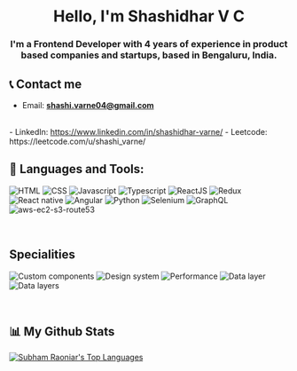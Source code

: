 
<h1 align="center">Hello, I'm Shashidhar V C</h1>
<h3 align="center">I'm a Frontend Developer with 4 years of experience in product based companies and startups, based in Bengaluru, India.</h3>


## 📞 Contact me

- Email: **shashi.varne04@gmail.com**
<br>
- LinkedIn: <a href = "https://www.linkedin.com/in/shashidhar-varne/">https://www.linkedin.com/in/shashidhar-varne/</a>
- Leetcode: https://leetcode.com/u/shashi_varne/


<br/>

## 🚀 Languages and Tools:
<p>
	<span>
    <img src="https://img.shields.io/badge/-HTML -black?&color=white&style=for-the-badge" alt="HTML">
    <img src="https://img.shields.io/badge/-CSS -black?&color=white&style=for-the-badge" alt="CSS">
    <img src="https://img.shields.io/badge/-Javascript -black?&color=white&style=for-the-badge" alt="Javascript">
    <img src="https://img.shields.io/badge/-Typescript -black?&color=white&style=for-the-badge" alt="Typescript">
    <img src="https://img.shields.io/badge/-ReactJS -black?&color=white&style=for-the-badge" alt="ReactJS">
    <img src="https://img.shields.io/badge/-Redux -black?&color=white&style=for-the-badge" alt="Redux">
    <img src="https://img.shields.io/badge/-React native -black?&color=white&style=for-the-badge" alt="React native">
    <img src="https://img.shields.io/badge/-Angular -black?&color=white&style=for-the-badge" alt="Angular">
    <img src="https://img.shields.io/badge/-Python -black?&color=white&style=for-the-badge" alt="Python">
    <img src="https://img.shields.io/badge/-Selenium -black?&color=white&style=for-the-badge" alt="Selenium">
    <img src="https://img.shields.io/badge/-GraphQL -black?&color=white&style=for-the-badge" alt="GraphQL">
    <img src="https://img.shields.io/badge/-AWS(Ec2, s3, route53) -black?&color=white&style=for-the-badge" alt="aws-ec2-s3-route53">
    
    
    


</p>


</p> 
<br/>

## Specialities

<p>
	<span>
    <img src="https://img.shields.io/badge/-Custom Components-white?&color=black&style=for-the-badge" alt="Custom components">
    <img src="https://img.shields.io/badge/-Developing Design system from scratch-white?color=black&style=for-the-badge" alt="Design system">
    <img src="https://img.shields.io/badge/-Performance-white?color=black&style=for-the-badge" alt="Performance">
    <img src="https://img.shields.io/badge/-Data layer-white?color=black&style=for-the-badge" alt="Data layer">
    <img src="https://img.shields.io/badge/-Highly scalable code-white?color=black&style=for-the-badge" alt="Data layers">
</p>

</br>

## 📊 My Github Stats

<a href="https://github.com/shashi-varne/github-readme-stats"><img alt="Subham Raoniar's Top Languages" src="https://github-readme-stats.vercel.app/api/top-langs/?username=shashi-varne&langs_count=8&count_private=true&layout=compact&theme=react&hide_border=true&bg_color=0D1117" /></a>
<br/>
<br/>

